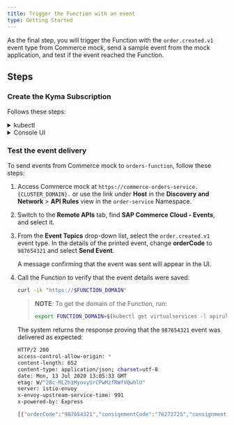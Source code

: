 ```yaml
---
title: Trigger the Function with an event
type: Getting Started
---
```


As the final step, you will trigger the Function with the `order.created.v1` event type from Commerce mock, send a sample event from the mock application, and test if the event reached the Function.

## Steps

### Create the Kyma Subscription

Follows these steps:

<div tabs name="steps" group="function-subscription">
  <details>
  <summary label="kubectl">
  kubectl
  </summary>

1. Create a Subscription custom resource (CR) to subscribe the Function to the `order.created.v1` event type from Commerce mock:

   ```bash
   cat <<EOF | kubectl apply -f  -
      apiVersion: eventing.kyma-project.io/v1alpha1
      kind: Subscription
      metadata:
        name: orders-sub
        namespace: orders-service
      spec:
        filter:
          filters:
          - eventSource:
              property: source
              type: exact
              value: ""
            eventType:
              property: type
              type: exact
              value: sap.kyma.custom.commerce.order.created.v1
        protocol: ""
        protocolsettings: {}
        sink: http://orders-function.orders-service.svc.cluster.local
   EOF
   ```

The event type is composed of the following components:
- Prefix: `sap.kyma.custom`
- Application: `commerce`
- Event: `order.created`
- Version: `v1`

2. Check that the Subscription CR was created and is ready. This is indicated by its status equal to `true`:

   ```bash
   kubectl get subscriptions.eventing.kyma-project.io orders-sub -n orders-service -o=jsonpath="{.status.ready}"
   ```

   </details>
<details>
<summary label="console-ui">
Console UI
</summary>

1. From the drop-down list in the top navigation panel, select the `orders-service` Namespace.

2. Go to **Workloads** > **Functions** in the left navigation panel and navigate to `orders-function`.

3. Once in the Function's details view, switch to the **Configuration** tab and select **Create Event Subscription** in the **Event Subscriptions** section.

4. Once the pop-up box opens, find the `order.created.v1` event with the `v1` version from the `commerce-mock` application. Check it on the list and select **Add**.

A message confirming that the Subscription was created will appear in the **Event Subscriptions** section in the Function's details view.

  </details>
</div>

### Test the event delivery

To send events from Commerce mock to `orders-function`, follow these steps:

1. Access Commerce mock at `https://commerce-orders-service.{CLUSTER_DOMAIN}.` or use the link under **Host** in the **Discovery and Network** > **API Rules** view in the `order-service` Namespace.

2. Switch to the **Remote APIs** tab, find **SAP Commerce Cloud - Events**, and select it.

3. From the **Event Topics** drop-down list, select the `order.created.v1` event type. In the details of the printed event, change **orderCode** to `987654321` and select **Send Event**.

   A message confirming that the event was sent will appear in the UI.

4. Call the Function to verify that the event details were saved:

   ```bash
   curl -ik "https://$FUNCTION_DOMAIN"
   ```

   > **NOTE**: To get the domain of the Function, run:
   >
   > ```bash
   > export FUNCTION_DOMAIN=$(kubectl get virtualservices -l apirule.gateway.kyma-project.io/v1alpha1=orders-function.orders-service -n orders-service -o=jsonpath='{.items[*].spec.hosts[0]}')
   > ```

   The system returns the response proving that the `987654321` event was delivered as expected:

   ```bash
   HTTP/2 200
   access-control-allow-origin: *
   content-length: 652
   content-type: application/json; charset=utf-8
   date: Mon, 13 Jul 2020 13:05:33 GMT
   etag: W/"28c-MLZh1MyovyUrCPwMzfRWfVQwhlU"
   server: istio-envoy
   x-envoy-upstream-service-time: 991
   x-powered-by: Express

   [{"orderCode":"987654321","consignmentCode":"76272725","consignmentStatus":"PICKUP_COMPLETE"}]
   ```
